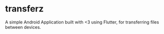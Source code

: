 # transferz

A simple Android Application built with &lt;3 using Flutter, for transferring files between devices.

